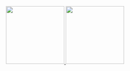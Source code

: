<div align="center">
  <a href="https://github.com/ArthurKaJL">
  <img height="155em" src="https://github-readme-stats.vercel.app/api?username=ArthurKaJL&show_icons=true&theme=merko&include_all_commits=true&count_private=true"/>
  <img height="155em" src="https://github-readme-stats.vercel.app/api/top-langs/?username=ArthurKaJL&layout=compact&langs_count=7&theme=merko"/>
</div>

